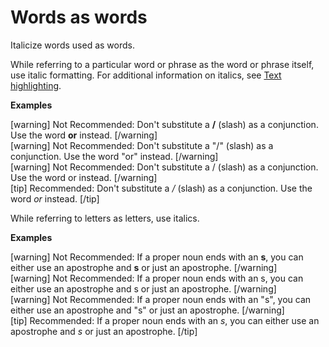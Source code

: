 # Words as words

Italicize words used as words.

While referring to a particular word or phrase as the word or phrase itself, use italic formatting. For additional information on italics, see [Text highlighting]().

**Examples**  

[warning] Not Recommended: Don't substitute a **/** (slash) as a conjunction. Use the word **or** instead. [/warning]  
[warning] Not Recommended: Don't substitute a "/" (slash) as a conjunction. Use the word "or" instead. [/warning]  
[warning] Not Recommended: Don't substitute a / (slash) as a conjunction. Use the word or instead. [/warning]  
[tip] Recommended: Don't substitute a */* (slash) as a conjunction. Use the word *or* instead. [/tip]  

While referring to letters as letters, use italics.

**Examples**  

[warning] Not Recommended: If a proper noun ends with an **s**, you can either use an apostrophe and **s** or just an apostrophe.  [/warning]  
[warning] Not Recommended: If a proper noun ends with an s, you can either use an apostrophe and s or just an apostrophe.  [/warning]  
[warning] Not Recommended: If a proper noun ends with an "s", you can either use an apostrophe and "s" or just an apostrophe.  [/warning]  
[tip] Recommended: If a proper noun ends with an *s*, you can either use an apostrophe and *s* or just an apostrophe.  [/tip]  
